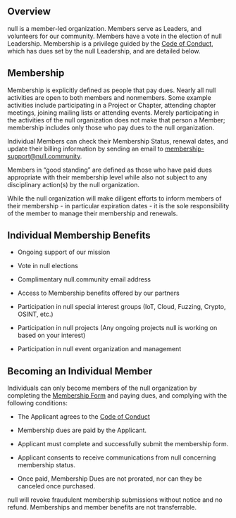 ## Overview

null is a member-led organization. Members serve as Leaders, and volunteers for our community. Members have a vote in the election of null Leadership. Membership is a privilege guided by the [Code of Conduct](https://github.com/null-open-security-community/Documentation/CODE_OF_CONDUCT.md), which has dues set by the null Leadership, and are detailed below.

## Membership

Membership is explicitly defined as people that pay dues. Nearly all null activities are open to both members and nonmembers. Some example activities include participating in a Project or Chapter, attending chapter meetings, joining mailing lists or attending events. Merely participating in the activities of the null organization does not make that person a Member; membership includes only those who pay dues to the null organization.

Individual Members can check their Membership Status, renewal dates, and update their billing information by sending an email to [membership-support@null.community](mailto:membership-support@null.community).

Members in “good standing” are defined as those who have paid dues appropriate with their membership level while also not subject to any disciplinary action(s) by the null organization.

While the null organization will make diligent efforts to inform members of their membership - in particular expiration dates - it is the sole responsibility of the member to manage their membership and renewals.

## Individual Membership Benefits

-   Ongoing support of our mission

-   Vote in null elections

-   Complimentary null.community email address

-   Access to Membership benefits offered by our partners

-   Participation in null special interest groups (IoT, Cloud, Fuzzing, Crypto, OSINT, etc.)

-   Participation in null projects (Any ongoing projects null is working on based on your interest)

-   Participation in null event organization and management

## Becoming an Individual Member

Individuals can only become members of the null organization by completing the [Membership Form](https://null.community/membership-application) and paying dues, and complying with the following conditions:

-   The Applicant agrees to the [Code of Conduct](https://github.com/null-open-security-community/Documentation/CODE_OF_CONDUCT.md)

-   Membership dues are paid by the Applicant.

-   Applicant must complete and successfully submit the membership form.

-   Applicant consents to receive communications from null concerning membership status.

-   Once paid, Membership Dues are not prorated, nor can they be canceled once purchased.

null will revoke fraudulent membership submissions without notice and no refund. Memberships and member benefits are not transferrable.
